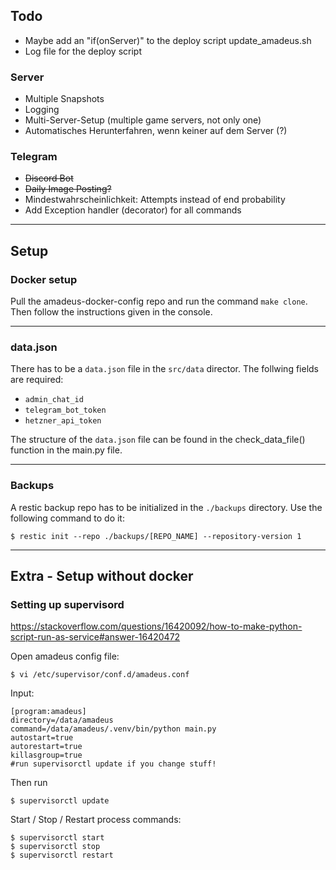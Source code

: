 ## Todo
- Maybe add an "if(onServer)" to the deploy script update_amadeus.sh
- Log file for the deploy script

### Server
- Multiple Snapshots
- Logging
- Multi-Server-Setup (multiple game servers, not only one)
- Automatisches Herunterfahren, wenn keiner auf dem Server (?)

### Telegram
- <strike>Discord Bot</strike>
- <strike>Daily Image Posting?</strike>
- Mindestwahrscheinlichkeit: Attempts instead of end probability
- Add Exception handler (decorator) for all commands

____
## Setup
### Docker setup
Pull the amadeus-docker-config repo and run the command ````make clone````. Then follow the
instructions given in the console.

____
### data.json
There has to be a ```data.json``` file in the ```src/data``` director. The follwing fields are required:
* ```admin_chat_id```
* ```telegram_bot_token```
* ```hetzner_api_token```

The structure of the ```data.json``` file can be found in the check_data_file() function in the main.py file.
___
### Backups
A restic backup repo has to be initialized in the ```./backups``` directory. Use the following command to do it:

```$ restic init --repo ./backups/[REPO_NAME] --repository-version 1```
___
## Extra - Setup without docker
### Setting up supervisord
https://stackoverflow.com/questions/16420092/how-to-make-python-script-run-as-service#answer-16420472

Open amadeus config file:
```
$ vi /etc/supervisor/conf.d/amadeus.conf
```

Input:
```
[program:amadeus]
directory=/data/amadeus
command=/data/amadeus/.venv/bin/python main.py
autostart=true
autorestart=true
killasgroup=true
#run supervisorctl update if you change stuff!
```

Then run
````
$ supervisorctl update
````

Start / Stop / Restart process commands:
```
$ supervisorctl start
$ supervisorctl stop
$ supervisorctl restart
```
